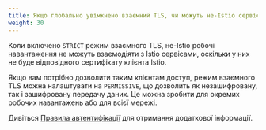 ```yaml
---
title: Якщо глобально увімкнено взаємний TLS, чи можуть не-Istio сервіси доступатися до Istio сервісів?
weight: 30
---
```

Коли включено `STRICT` режим взаємного TLS, не-Istio робочі навантаження не можуть взаємодіяти з Istio сервісами, оскільки у них не буде відповідного сертифікату клієнта Istio.

Якщо вам потрібно дозволити таким клієнтам доступ, режим взаємного TLS можна налаштувати на `PERMISSIVE`, що дозволить як незашифровану, так і зашифровану передачу даних. Це можна зробити для окремих робочих навантажень або для всієї мережі.

Дивіться [Правила автентифікації](/docs/tasks/security/authentication/authn-policy) для отримання додаткової інформації.
